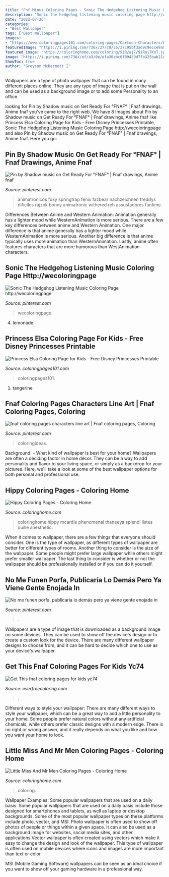 ```yaml
---
title: "Fnf Minus Coloring Pages - Sonic The Hedgehog Listening Music Coloring Page Http://wecoloringpage"
description: "Sonic the hedgehog listening music coloring page http://wecoloringpage"
date: "2022-07-26"
categories:
- "Best Wallpaper"
tags: ["Best Wallpaper"]
images:
- "https://www.coloringpages101.com/coloring-pages/Cartoon-Characters/Disney-Princesses/Princess-Elsa-coloring-page.png"
featuredImage: "https://i.pinimg.com/736x/27/c9/5b/27c95bf3a69c9ecce9a92b0648fbd3dc.jpg"
featured_image: "https://coloringhome.com/coloring/9iR/aj7/9iRaj7KnT.jpg"
image: "https://i.pinimg.com/736x/ef/a3/0e/efa30ebc0f09439d7fb325bab21e1386--fnaf-freddy-drawing-ideas.jpg"
ShowToc: true
author: "Greyson McDermott I"
---
```





Wallpapers are a type of photo wallpaper that can be found in many different places online. They are any type of image that is put on the wall and can be used as a background image or to add some Personality to an office.

	

		
looking for Pin by Shadow music on Get Ready For °FNAF° | Fnaf drawings, Anime fnaf you've came to the right web. We have 8 Images about Pin by Shadow music on Get Ready For °FNAF° | Fnaf drawings, Anime fnaf like Princess Elsa Coloring Page for Kids - Free Disney Princesses Printable, Sonic The Hedgehog Listening Music Coloring Page http://wecoloringpage and also Pin by Shadow music on Get Ready For °FNAF° | Fnaf drawings, Anime fnaf. Here you go:
		
    
## Pin By Shadow Music On Get Ready For °FNAF° | Fnaf Drawings, Anime Fnaf

<img loading=lazy src="https://i.pinimg.com/736x/ef/a3/0e/efa30ebc0f09439d7fb325bab21e1386--fnaf-freddy-drawing-ideas.jpg" onerror="this.onerror=null;this.src='https://tse2.mm.bing.net/th?id=OIP.yu8XAo8s_fihh-kG5pgnGwHaJ8&amp;pid=15.1';" alt="Pin by Shadow music on Get Ready For °FNAF° | Fnaf drawings, Anime fnaf">

_Source: pinterest.com_

>animatronicos foxy springtrap fenix fazbear nachzeichnen freddys dificiles rajzok bonny animatronic withered reh assustadores funtime. 

	

Differences Between Anime and Western Animation: Animation generally has a lighter mood while WesternAnimation is more serious.
There are a few key differences between anime and Western Animation. One major difference is that anime generally has a lighter mood while WesternAnimation is more serious. Another big difference is that anime typically uses more animation than WesternAnimation. Lastly, anime often features characters that are more humorous than WestAnimation characters.

    
## Sonic The Hedgehog Listening Music Coloring Page Http://wecoloringpage

<img loading=lazy src="https://i.pinimg.com/736x/27/c9/5b/27c95bf3a69c9ecce9a92b0648fbd3dc.jpg" onerror="this.onerror=null;this.src='https://tse4.mm.bing.net/th?id=OIP.msNEK1YnrR24Ta6MTxXwCwAAAA&amp;pid=15.1';" alt="Sonic The Hedgehog Listening Music Coloring Page http://wecoloringpage">

_Source: pinterest.com_

>wecoloringpage. 

	

4. lemonade 

    
## Princess Elsa Coloring Page For Kids - Free Disney Princesses Printable

<img loading=lazy src="https://www.coloringpages101.com/coloring-pages/Cartoon-Characters/Disney-Princesses/Princess-Elsa-coloring-page.png" onerror="this.onerror=null;this.src='https://tse1.mm.bing.net/th?id=OIP.6JpjZaFACBTns6SUIlrnwAAAAA&amp;pid=15.1';" alt="Princess Elsa Coloring Page for Kids - Free Disney Princesses Printable">

_Source: coloringpages101.com_

>coloringpages101. 

	

1. tangerine 

    
## Fnaf Coloring Pages Characters Line Art | Fnaf Coloring Pages, Coloring

<img loading=lazy src="https://i.pinimg.com/736x/d3/83/d4/d383d4b51e93477b2a893572cf2e5da9.jpg" onerror="this.onerror=null;this.src='https://tse2.mm.bing.net/th?id=OIP.RhHnS0mV5AwCQ-_GEgX-7AHaFq&amp;pid=15.1';" alt="fnaf coloring pages characters line art | Fnaf coloring pages, Coloring">

_Source: pinterest.com_

>coloringideas. 

	

Background: - What kind of wallpaper is best for your home?
Wallpapers are often a deciding factor in home décor. They can be a way to add personality and flavor to your living space, or simply as a backdrop for your pictures. Here, we'll take a look at some of the best wallpaper options for both personal and professional use.

    
## Hippy Coloring Pages - Coloring Home

<img loading=lazy src="https://coloringhome.com/coloring/9iR/aj7/9iRaj7KnT.jpg" onerror="this.onerror=null;this.src='https://tse4.mm.bing.net/th?id=OIP.WzHpDNtQIYMak_sdXlSdQwHaJe&amp;pid=15.1';" alt="Hippy Coloring Pages - Coloring Home">

_Source: coloringhome.com_

>coloringhome hippy mcardle phenomenal thaneeya splendi listes ouille anesthetic. 

	

When it comes to wallpaper, there are a few things that everyone should consider. One is the type of wallpaper, as different types of wallpaper are better for different types of rooms. Another thing to consider is the size of the wallpaper. Some people might prefer large wallpaper while others might prefer smaller wallpaper. The last thing to consider is whether or not the wallpaper should be professionally installed or if you can do it yourself.

    
## No Me Funen Porfa, Publicaría Lo Demás Pero Ya Viene Gente Enojada In

<img loading=lazy src="https://i.pinimg.com/736x/66/4b/a6/664ba6e244b5e7fde0c8fbc1d3890586.jpg" onerror="this.onerror=null;this.src='https://tse4.mm.bing.net/th?id=OIP.upmJQRLqvu_EcBzdrBbGvwHaMA&amp;pid=15.1';" alt="No me funen porfa, publicaría lo demás pero ya viene gente enojada in">

_Source: pinterest.com_

>. 

	

Wallpapers are a type of image that is downloaded as a background image on some devices. They can be used to show off the device's design or to create a custom look for the device. There are many different wallpaper designs to choose from, and it can be hard to decide which one to use as your device's wallpaper.

    
## Get This Fnaf Coloring Pages For Kids Yc74

<img loading=lazy src="https://everfreecoloring.com/wp-content/uploads/2020/03/fnaf-coloring-pages-for-kids-yc74.jpg" onerror="this.onerror=null;this.src='https://tse4.mm.bing.net/th?id=OIP.L_YP8TMWcEEDCeeyEX_t8AHaJ4&amp;pid=15.1';" alt="Get This fnaf coloring pages for kids yc74">

_Source: everfreecoloring.com_

>. 

	

Different ways to style your wallpaper:
There are many different ways to style your wallpaper, which can be a great way to add a little personality to your home. Some people prefer natural colors without any artificial chemicals, while others prefer classic designs with a modern edge. There is no right or wrong answer, and it really depends on what you like and how you want your home to look.

    
## Little Miss And Mr Men Coloring Pages - Coloring Home

<img loading=lazy src="https://coloringhome.com/coloring/8iE/odq/8iEodqK8T.gif" onerror="this.onerror=null;this.src='https://tse2.mm.bing.net/th?id=OIP.yMxroux90_wvRbrLVhb31wHaJ4&amp;pid=15.1';" alt="Little Miss And Mr Men Coloring Pages - Coloring Home">

_Source: coloringhome.com_

>coloring. 

	

Wallpaper Examples: Some popular wallpapers that are used on a daily basis.
Some popular wallpapers that are used on a daily basis include those designed for smartphones and tablets, as well as laptop or desktop backgrounds. Some of the most popular wallpaper types on these platforms include photo, vector, and MSI. 
Photo wallpaper is often used to show off photos of people or things within a given space. It can also be used as a background image for websites, social media sites, and other applications.Vector wallpaper is often created using vectors which make it easy to change the design and look of the wallpaper. This type of wallpaper is often used on mobile devices where icons and images are more important than text or color. 

MSI (Mobile Gaming Software) wallpapers can be seen as an ideal choice if you want to show off your gaming hardware in a professional way.

